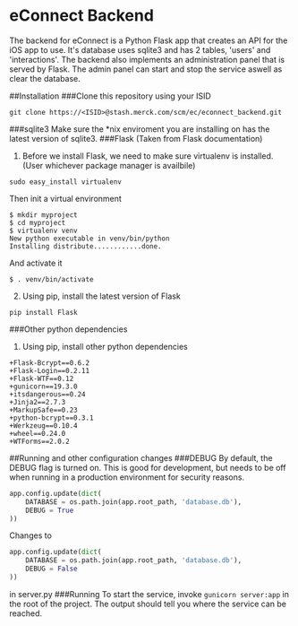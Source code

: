 eConnect Backend
==========

The backend for eConnect is a Python Flask app that creates an API for the iOS app to use.
It's database uses sqlite3 and has 2 tables, 'users' and 'interactions'.
The backend also implements an administration panel that is served by Flask. The admin panel can start and stop the service aswell as clear the database.

##Installation
###Clone this repository using your ISID

```
git clone https://<ISID>@stash.merck.com/scm/ec/econnect_backend.git
```
###sqlite3
Make sure the \*nix enviroment you are installing on has the latest version of sqlite3.
###Flask (Taken from Flask documentation)
1. Before we install Flask, we need to make sure virtualenv is installed. (User whichever package manager is availbile)

```
sudo easy_install virtualenv
```

Then init a virtual environment

```
$ mkdir myproject
$ cd myproject
$ virtualenv venv
New python executable in venv/bin/python
Installing distribute............done.
```

And activate it

```
$ . venv/bin/activate
```

2. Using pip, install the latest version of Flask

```
pip install Flask
```

###Other python dependencies
1. Using pip, install other python dependencies

```
+Flask-Bcrypt==0.6.2
+Flask-Login==0.2.11
+Flask-WTF==0.12
+gunicorn==19.3.0
+itsdangerous==0.24
+Jinja2==2.7.3
+MarkupSafe==0.23
+python-bcrypt==0.3.1
+Werkzeug==0.10.4
+wheel==0.24.0
+WTForms==2.0.2
```

##Running and other configuration changes
###DEBUG
By default, the DEBUG flag is turned on. This is good for development, but needs to be off when running in a production environment for security reasons.

```python
app.config.update(dict(
    DATABASE = os.path.join(app.root_path, 'database.db'),
    DEBUG = True
))
```

Changes to

```python
app.config.update(dict(
    DATABASE = os.path.join(app.root_path, 'database.db'),
    DEBUG = False
))
```

in server.py
###Running
To start the service, invoke `gunicorn server:app` in the root of the project. The output should tell you where the service can be reached.
